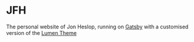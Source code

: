 # JFH

The personal website of Jon Heslop, running on [Gatsby](https://github.com/gatsbyjs/gatsby) with a customised version of the [Lumen Theme](https://github.com/wpioneer/gatsby-starter-lumen)
